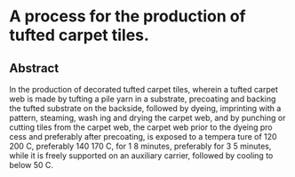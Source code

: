 # A process for the production of tufted carpet tiles.

## Abstract
In the production of decorated tufted carpet tiles, wherein a tufted carpet web is made by tufting a pile yarn in a substrate, precoating and backing the tufted substrate on the backside, followed by dyeing, imprinting with a pattern, steaming, wash ing and drying the carpet web, and by punching or cutting tiles from the carpet web, the carpet web prior to the dyeing pro cess and preferably after precoating, is exposed to a tempera ture of 120 200 C, preferably 140 170 C, for 1 8 minutes, preferably for 3 5 minutes, while it is freely supported on an auxiliary carrier, followed by cooling to below 50 C.